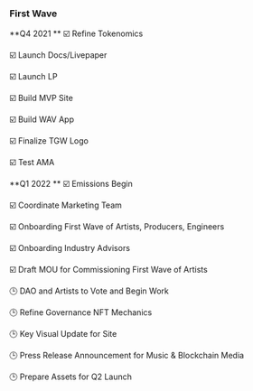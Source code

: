 ### First Wave

**Q4 2021
**
☑️ Refine Tokenomics 

☑️ Launch Docs/Livepaper

☑️ Launch LP

☑️ Build MVP Site

☑️ Build WAV App

☑️ Finalize TGW Logo

☑️ Test AMA

**Q1 2022
**
☑️ Emissions Begin

☑️ Coordinate Marketing Team

☑️ Onboarding First Wave of Artists, Producers, Engineers

☑️ Onboarding Industry Advisors

☑️ Draft MOU for Commissioning First Wave of Artists 

🕒 DAO and Artists to Vote and Begin Work

🕒 Refine Governance NFT Mechanics

🕒 Key Visual Update for Site

🕒 Press Release Announcement for Music & Blockchain Media

🕒 Prepare Assets for Q2 Launch
